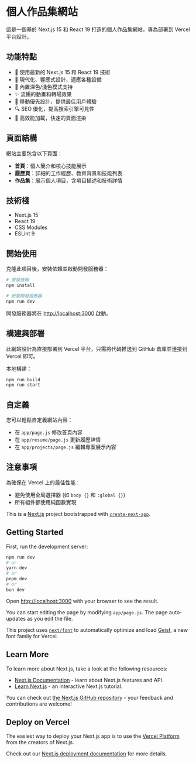 # 個人作品集網站

這是一個基於 Next.js 15 和 React 19 打造的個人作品集網站，專為部署到 Vercel 平台設計。

## 功能特點

- 🚀 使用最新的 Next.js 15 和 React 19 技術
- 💎 現代化、響應式設計，適應各種設備
- 🌙 內置深色/淺色模式支持
- ✨ 流暢的動畫和轉場效果
- 📱 移動優先設計，提供最佳用戶體驗
- 🔍 SEO 優化，提高搜索引擎可見性
- 🚄 高效能加載，快速的頁面渲染

## 頁面結構

網站主要包含以下頁面：

- **首頁**：個人簡介和核心技能展示
- **履歷頁**：詳細的工作經歷、教育背景和技能列表
- **作品集**：展示個人項目，含項目描述和技術詳情

## 技術棧

- Next.js 15
- React 19
- CSS Modules
- ESLint 9

## 開始使用

克隆此項目後，安裝依賴並啟動開發服務器：

```bash
# 安裝依賴
npm install

# 啟動開發服務器
npm run dev
```

開發服務器將在 [http://localhost:3000](http://localhost:3000) 啟動。

## 構建與部署

此網站設計為直接部署到 Vercel 平台，只需將代碼推送到 GitHub 倉庫並連接到 Vercel 即可。

本地構建：

```bash
npm run build
npm run start
```

## 自定義

您可以輕鬆自定義網站內容：

- 在 `app/page.js` 修改首頁內容
- 在 `app/resume/page.js` 更新履歷詳情
- 在 `app/projects/page.js` 編輯專案展示內容

## 注意事項

為確保在 Vercel 上的最佳性能：

- 避免使用全局選擇器 (如 `body {}` 和 `:global {}`)
- 所有組件都使用純函數實現

This is a [Next.js](https://nextjs.org) project bootstrapped with [`create-next-app`](https://nextjs.org/docs/app/api-reference/cli/create-next-app).

## Getting Started

First, run the development server:

```bash
npm run dev
# or
yarn dev
# or
pnpm dev
# or
bun dev
```

Open [http://localhost:3000](http://localhost:3000) with your browser to see the result.

You can start editing the page by modifying `app/page.js`. The page auto-updates as you edit the file.

This project uses [`next/font`](https://nextjs.org/docs/app/building-your-application/optimizing/fonts) to automatically optimize and load [Geist](https://vercel.com/font), a new font family for Vercel.

## Learn More

To learn more about Next.js, take a look at the following resources:

- [Next.js Documentation](https://nextjs.org/docs) - learn about Next.js features and API.
- [Learn Next.js](https://nextjs.org/learn) - an interactive Next.js tutorial.

You can check out [the Next.js GitHub repository](https://github.com/vercel/next.js) - your feedback and contributions are welcome!

## Deploy on Vercel

The easiest way to deploy your Next.js app is to use the [Vercel Platform](https://vercel.com/new?utm_medium=default-template&filter=next.js&utm_source=create-next-app&utm_campaign=create-next-app-readme) from the creators of Next.js.

Check out our [Next.js deployment documentation](https://nextjs.org/docs/app/building-your-application/deploying) for more details.
